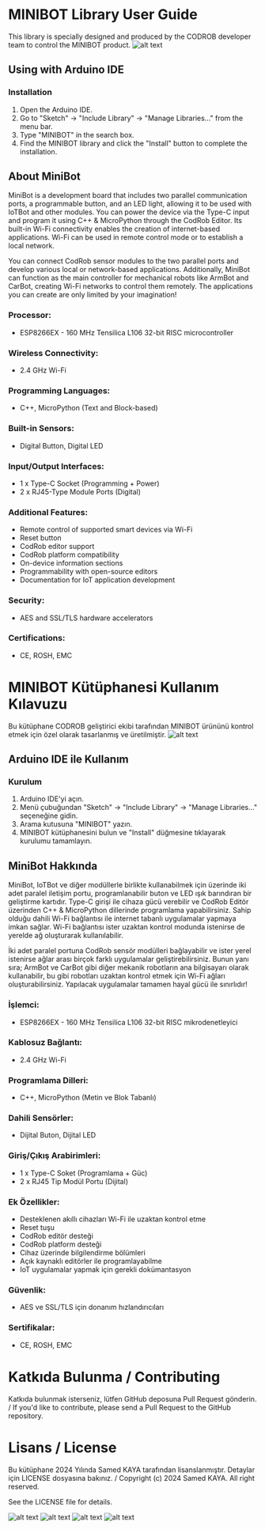# MINIBOT Library User Guide
This library is specially designed and produced by the CODROB developer team to control the MINIBOT product.
![alt text](<images/1.png>)

## Using with Arduino IDE

### Installation

1. Open the Arduino IDE.
2. Go to "Sketch" -> "Include Library" -> "Manage Libraries..." from the menu bar.
3. Type "MINIBOT" in the search box.
4. Find the MINIBOT library and click the "Install" button to complete the installation.

## About MiniBot

MiniBot is a development board that includes two parallel communication ports, a programmable button, and an LED light, allowing it to be used with IoTBot and other modules. You can power the device via the Type-C input and program it using C++ & MicroPython through the CodRob Editor. Its built-in Wi-Fi connectivity enables the creation of internet-based applications. Wi-Fi can be used in remote control mode or to establish a local network.

You can connect CodRob sensor modules to the two parallel ports and develop various local or network-based applications. Additionally, MiniBot can function as the main controller for mechanical robots like ArmBot and CarBot, creating Wi-Fi networks to control them remotely. The applications you can create are only limited by your imagination!

### Processor:
- ESP8266EX - 160 MHz Tensilica L106 32-bit RISC microcontroller

### Wireless Connectivity:
- 2.4 GHz Wi-Fi

### Programming Languages:
- C++, MicroPython (Text and Block-based)

### Built-in Sensors:
- Digital Button, Digital LED

### Input/Output Interfaces:
- 1 x Type-C Socket (Programming + Power)
- 2 x RJ45-Type Module Ports (Digital)

### Additional Features:
- Remote control of supported smart devices via Wi-Fi
- Reset button
- CodRob editor support
- CodRob platform compatibility
- On-device information sections
- Programmability with open-source editors
- Documentation for IoT application development

### Security:
- AES and SSL/TLS hardware accelerators

### Certifications:
- CE, ROSH, EMC

# MINIBOT Kütüphanesi Kullanım Kılavuzu
Bu kütüphane CODROB geliştirici ekibi tarafından MINIBOT ürününü kontrol etmek için özel olarak tasarlanmış ve üretilmiştir.
![alt text](<images/1.png>)

## Arduino IDE ile Kullanım

### Kurulum

1. Arduino IDE'yi açın.
2. Menü çubuğundan "Sketch" -> "Include Library" -> "Manage Libraries..." seçeneğine gidin.
3. Arama kutusuna "MINIBOT" yazın.
4. MINIBOT kütüphanesini bulun ve "Install" düğmesine tıklayarak kurulumu tamamlayın.

## MiniBot Hakkında

MiniBot, IoTBot ve diğer modüllerle birlikte kullanabilmek için üzerinde iki adet paralel iletişim portu, programlanabilir buton ve LED ışık barındıran bir geliştirme kartıdır. Type-C girişi ile cihaza gücü verebilir ve CodRob Editör üzerinden C++ & MicroPython dillerinde programlama yapabilirsiniz. Sahip olduğu dahili Wi-Fi bağlantısı ile internet tabanlı uygulamalar yapmaya imkan sağlar. Wi-Fi bağlantısı ister uzaktan kontrol modunda istenirse de yerelde ağ oluşturarak kullanılabilir.

İki adet paralel portuna CodRob sensör modülleri bağlayabilir ve ister yerel istenirse ağlar arası birçok farklı uygulamalar geliştirebilirsiniz. Bunun yanı sıra; ArmBot ve CarBot gibi diğer mekanik robotların ana bilgisayarı olarak kullanabilir, bu gibi robotları uzaktan kontrol etmek için Wi-Fi ağları oluşturabilirsiniz. Yapılacak uygulamalar tamamen hayal gücü ile sınırlıdır!

### İşlemci:
- ESP8266EX - 160 MHz Tensilica L106 32-bit RISC mikrodenetleyici

### Kablosuz Bağlantı:
- 2.4 GHz Wi-Fi

### Programlama Dilleri:
- C++, MicroPython (Metin ve Blok Tabanlı)

### Dahili Sensörler:
- Dijital Buton, Dijital LED

### Giriş/Çıkış Arabirimleri:
- 1 x Type-C Soket (Programlama + Güc)
- 2 x RJ45 Tip Modül Portu (Dijital)

### Ek Özellikler:
- Desteklenen akıllı cihazları Wi-Fi ile uzaktan kontrol etme
- Reset tuşu
- CodRob editör desteği
- CodRob platform desteği
- Cihaz üzerinde bilgilendirme bölümleri
- Açık kaynaklı editörler ile programlayabilme
- IoT uygulamalar yapmak için gerekli dokümantasyon

### Güvenlik:
- AES ve SSL/TLS için donanım hızlandırıcıları

### Sertifikalar:
- CE, ROSH, EMC

# Katkıda Bulunma / Contributing
Katkıda bulunmak isterseniz, lütfen GitHub deposuna Pull Request gönderin. / If you'd like to contribute, please send a Pull Request to the GitHub repository.

# Lisans / License
Bu kütüphane 2024 Yılında Samed KAYA tarafından lisanslanmıştır. Detaylar için LICENSE dosyasına bakınız. / Copyright (c) 2024 Samed KAYA. All right reserved.

See the LICENSE file for details.

![alt text](<images/2.png>)
![alt text](<images/3.png>)
![alt text](<images/4.png>)
![alt text](<images/5.png>)


